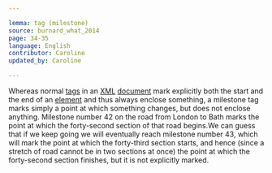 ```yaml
---

lemma: tag (milestone)
source: burnard_what_2014
page: 34-35
language: English
contributor: Caroline
updated_by: Caroline

---
```


Whereas normal [tags](tag.html) in an [XML](XML.html) [document](document.html) mark explicitly both the start and the end of an [element](element.html) and thus always enclose something, a milestone tag marks simply a point at which something changes, but does not enclose anything. Milestone number 42 on the road from London to Bath marks the point at which the forty-second section of that road begins.We can guess that if we keep going we will eventually reach milestone number 43, which will mark the point at which the forty-third section starts, and hence (since a stretch of road cannot be in two sections at once) the point at which the forty-second section finishes, but it is not explicitly marked.
